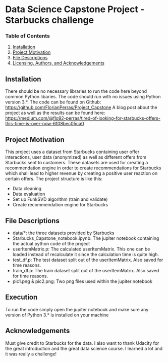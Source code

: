 # Data Science Capstone Project - Starbucks challenge

### Table of Contents

1. [Installation](#installation)
2. [Project Motivation](#motivation)
3. [File Descriptions](#files)
4. [Licensing, Authors, and Acknowledgements](#licensing)

## Installation <a name="installation"></a>

There should be no necessary libraries to run the code here beyond common Python libaries.  The code should run with no issues using Python version 3.*.
The code can be found on Github: https://github.com/FlorianPerras/Project_Capstone
A blog post about the project as well as the results can be found here: https://medium.com/@flo92-perras/tired-of-looking-for-starbucks-offers-this-time-is-over-now-6f08bec05ca0

## Project Motivation<a name="motivation"></a>

This project uses a dataset from Starbucks containing user offer interactions, user data (anonymized) as well as different offers from Starbucks sent to customers. These datasets are used for creating a recommendation engine in order to create recommendations for Starbucks which shall lead to higher revenue by creating a positive user reaction on certain offers.
The project structure is like this:
- Data cleaning
- Data evaluation
- Set up FunkSVD algorithm (train and validate)
- Create recommendation engine for Starbucks

## File Descriptions <a name="files"></a>

- data/*: the three datasets provided by Starbucks
- Starbucks_Capstone_notebook.ipynb: The jupiter notebook containing the actual python code of the project
- userItemMatrix.p: The calculated userItemMatrix. This one can be loaded instead of recalculate it since the calculation time is quite high.
- test_df.p: The test dataset split out of the userItemMatrix. Also saved for time reasons.
- train_df.p: The train dataset split out of the userItemMatrix. Also saved for time reasons.
- pic1.png & pic2.png: Two png files used within the jupiter notebook

## Execution <a name="execution"></a>

To run the code simply open the jupiter notebook and make sure any version of Python 3.* is installed on your machine

## Acknowledgements<a name="acknowledgment"></a>

Must give credit to Starbucks for the data. 
I also want to thank Udacity for the great introduction and the great data science course. I learned a lot and it was really a challenge!

